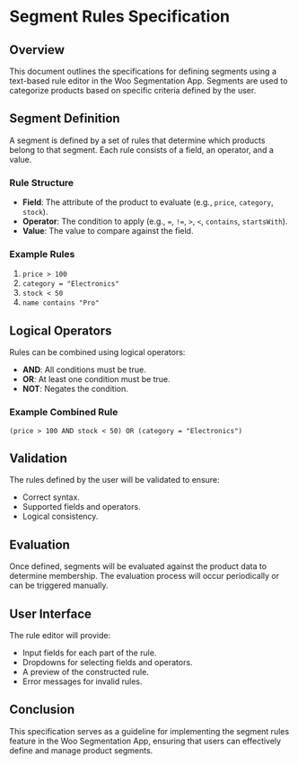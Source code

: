 # Segment Rules Specification

## Overview
This document outlines the specifications for defining segments using a text-based rule editor in the Woo Segmentation App. Segments are used to categorize products based on specific criteria defined by the user.

## Segment Definition
A segment is defined by a set of rules that determine which products belong to that segment. Each rule consists of a field, an operator, and a value.

### Rule Structure
- **Field**: The attribute of the product to evaluate (e.g., `price`, `category`, `stock`).
- **Operator**: The condition to apply (e.g., `=`, `!=`, `>`, `<`, `contains`, `startsWith`).
- **Value**: The value to compare against the field.

### Example Rules
1. `price > 100`
2. `category = "Electronics"`
3. `stock < 50`
4. `name contains "Pro"`

## Logical Operators
Rules can be combined using logical operators:
- **AND**: All conditions must be true.
- **OR**: At least one condition must be true.
- **NOT**: Negates the condition.

### Example Combined Rule
`(price > 100 AND stock < 50) OR (category = "Electronics")`

## Validation
The rules defined by the user will be validated to ensure:
- Correct syntax.
- Supported fields and operators.
- Logical consistency.

## Evaluation
Once defined, segments will be evaluated against the product data to determine membership. The evaluation process will occur periodically or can be triggered manually.

## User Interface
The rule editor will provide:
- Input fields for each part of the rule.
- Dropdowns for selecting fields and operators.
- A preview of the constructed rule.
- Error messages for invalid rules.

## Conclusion
This specification serves as a guideline for implementing the segment rules feature in the Woo Segmentation App, ensuring that users can effectively define and manage product segments.